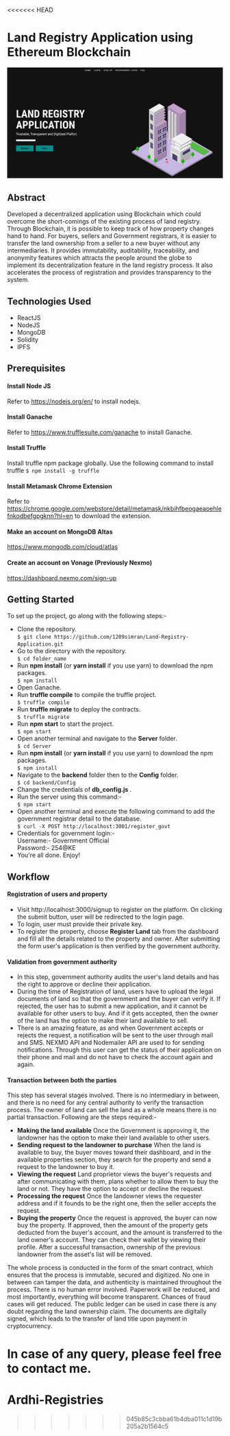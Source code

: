 <<<<<<< HEAD
# Land Registry Application using Ethereum Blockchain

![](https://github.com/1209simran/Land-Registry-Application/blob/master/src/images/home.png?raw=true)

## Abstract

Developed a decentralized application using Blockchain which could overcome the short-comings of the existing process of land registry. Through Blockchain, it is possible to keep track of how property changes hand to hand. For buyers, sellers and Government registrars, it is easier to transfer the land ownership from a seller to a new buyer without any intermediaries. It provides immutability, auditability, traceability, and anonymity features which attracts the people around the globe to implement its decentralization feature in the land registry process. It also accelerates the process of registration and provides transparency to the system.

## Technologies Used

- ReactJS
- NodeJS
- MongoDB
- Solidity
- IPFS

## Prerequisites

#### Install Node JS

Refer to https://nodejs.org/en/ to install nodejs.

#### Install Ganache

Refer to https://www.trufflesuite.com/ganache to install Ganache.

#### Install Truffle

Install truffle npm package globally. Use the following command to install truffle
`$ npm install -g truffle`

#### Install Metamask Chrome Extension

Refer to https://chrome.google.com/webstore/detail/metamask/nkbihfbeogaeaoehlefnkodbefgpgknn?hl=en to download the extension.

#### Make an account on MongoDB Altas

https://www.mongodb.com/cloud/atlas

#### Create an account on Vonage (Previously Nexmo)

https://dashboard.nexmo.com/sign-up

## Getting Started

To set up the project, go along with the following steps:-

- Clone the repository. <br/>
  `$ git clone https://github.com/1209simran/Land-Registry-Application.git`
- Go to the directory with the repository. <br/>
  `$ cd folder_name`
- Run **npm install** (or **yarn install** if you use yarn) to download the npm packages. <br/>
  `$ npm install`
- Open Ganache.
- Run **truffle compile** to compile the truffle project. <br/>
  `$ truffle compile`
- Run **truffle migrate** to deploy the contracts. <br/>
  `$ truffle migrate`
- Run **npm start** to start the project. <br/>
  `$ npm start`
- Open another terminal and navigate to the **Server** folder. <br/>
  `$ cd Server`
- Run **npm install** (or **yarn install** if you use yarn) to download the npm packages. <br/>
  `$ npm install`
- Navigate to the **backend** folder then to the **Config** folder. <br/>
  `$ cd backend/Config`
- Change the credentials of **db_config.js** .
- Run the server using this command:- <br/>
  `$ npm start`
- Open another terminal and execute the following command to add the government registrar detail to the database. <br/>
  `$ curl -X POST http://localhost:3001/register_govt`
- Credentials for government login:- <br/>
  Username:- Government Official <br/>
  Password:- 254@KE
- You're all done. Enjoy!

## Workflow

#### Registration of users and property

- Visit http://localhost:3000/signup to register on the platform. On clicking the submit button, user will be redirected to the login page.
- To login, user must provide their private key.
- To register the property, choose **Register Land** tab from the dashboard and fill all the details related to the property and owner. After submitting the form user's application is then verified by the government authority.

#### Validation from government authority

- In this step, government authority audits the user's land details and has the right to approve or decline their application.
- During the time of Registration of land, users have to upload the legal documents of land so that the government and the buyer can verify it. If rejected, the user has to submit a new application, and it cannot be available for other users to buy. And if it gets accepted, then the owner of the land has the option to make their land available to sell.
- There is an amazing feature, as and when Government accepts or rejects the request, a notification will be sent to the user through mail and SMS. NEXMO API and Nodemailer API are used to for sending notifications. Through this user can get the status of their application on their phone and mail and do not have to check the account again and again.

#### Transaction between both the parties

This step has several stages involved. There is no intermediary in between, and there is no need for any central authority to verify the transaction process. The owner of land can sell the land as a whole means there is no partial transaction. Following are the steps required:-

- **Making the land available**
  Once the Government is approving it, the landowner has the option to make their land available to other users.
- **Sending request to the landowner to purchase**
  When the land is available to buy, the buyer moves toward their dashboard, and in the available properties section, they search for the property and send a request to the landowner to buy it.
- **Viewing the request**
  Land proprietor views the buyer's requests and after communicating with them, plans whether to allow them to buy the land or not. They have the option to accept or decline the request.
- **Processing the request**
  Once the landowner views the requester address and if it founds to be the right one, then the seller accepts the request.
- **Buying the property**
  Once the request is approved, the buyer can now buy the property. If approved, then the amount of the property gets deducted from the buyer's account, and the amount is transferred to the land owner's account. They can check their wallet by viewing their profile. After a successful transaction, ownership of the previous landowner from the asset's list will be removed.

The whole process is conducted in the form of the smart contract, which ensures that the process is immutable, secured and digitized. No one in between can tamper the data, and authenticity is maintained throughout the process. There is no human error involved. Paperwork will be reduced, and most importantly, everything will become transparent. Chances of fraud cases will get reduced. The public ledger can be used in case there is any doubt regarding the land ownership claim. The documents are digitally signed, which leads to the transfer of land title upon payment in cryptocurrency.

**In case of any query, please feel free to contact me.**
=======
# Ardhi-Registries
>>>>>>> 045b85c3cbba61b4dba011c1d19b205a2b1564c5

